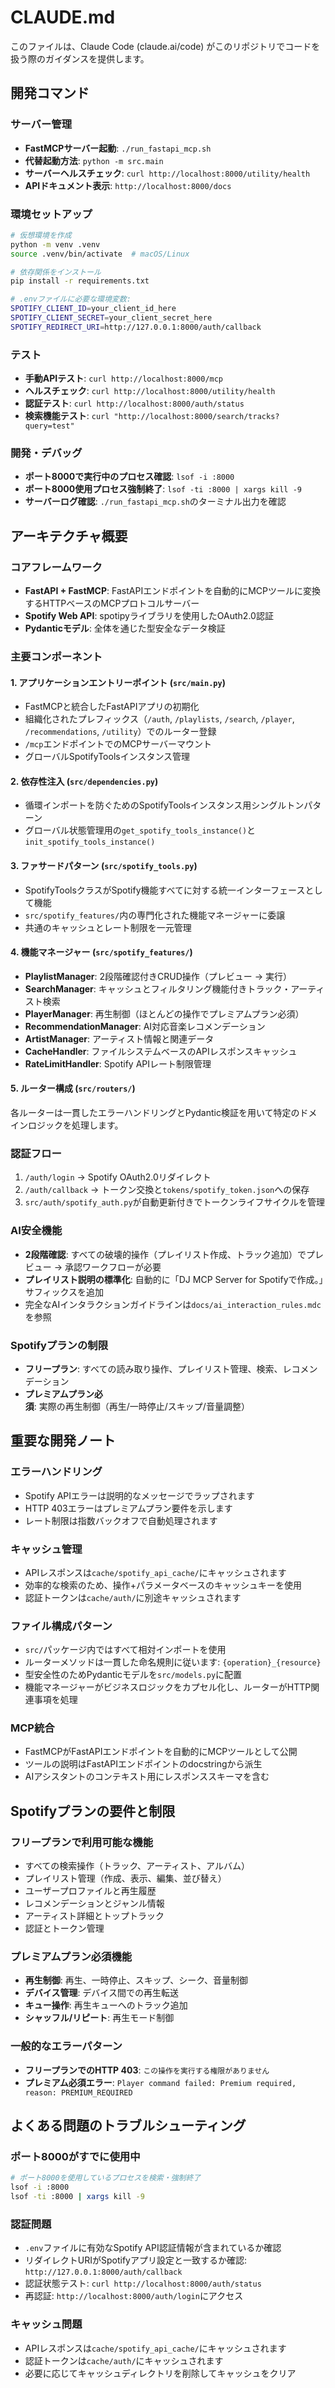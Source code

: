 # CLAUDE.md

このファイルは、Claude Code (claude.ai/code) がこのリポジトリでコードを扱う際のガイダンスを提供します。

## 開発コマンド

### サーバー管理
- **FastMCPサーバー起動**: `./run_fastapi_mcp.sh`
- **代替起動方法**: `python -m src.main`
- **サーバーヘルスチェック**: `curl http://localhost:8000/utility/health`
- **APIドキュメント表示**: `http://localhost:8000/docs`

### 環境セットアップ
```bash
# 仮想環境を作成
python -m venv .venv
source .venv/bin/activate  # macOS/Linux

# 依存関係をインストール
pip install -r requirements.txt

# .envファイルに必要な環境変数:
SPOTIFY_CLIENT_ID=your_client_id_here
SPOTIFY_CLIENT_SECRET=your_client_secret_here  
SPOTIFY_REDIRECT_URI=http://127.0.0.1:8000/auth/callback
```

### テスト
- **手動APIテスト**: `curl http://localhost:8000/mcp`
- **ヘルスチェック**: `curl http://localhost:8000/utility/health`
- **認証テスト**: `curl http://localhost:8000/auth/status`
- **検索機能テスト**: `curl "http://localhost:8000/search/tracks?query=test"`

### 開発・デバッグ
- **ポート8000で実行中のプロセス確認**: `lsof -i :8000`
- **ポート8000使用プロセス強制終了**: `lsof -ti :8000 | xargs kill -9`
- **サーバーログ確認**: `./run_fastapi_mcp.sh`のターミナル出力を確認

## アーキテクチャ概要

### コアフレームワーク
- **FastAPI + FastMCP**: FastAPIエンドポイントを自動的にMCPツールに変換するHTTPベースのMCPプロトコルサーバー
- **Spotify Web API**: spotipyライブラリを使用したOAuth2.0認証
- **Pydanticモデル**: 全体を通じた型安全なデータ検証

### 主要コンポーネント

#### 1. アプリケーションエントリーポイント (`src/main.py`)
- FastMCPと統合したFastAPIアプリの初期化
- 組織化されたプレフィックス（`/auth`, `/playlists`, `/search`, `/player`, `/recommendations`, `/utility`）でのルーター登録
- `/mcp`エンドポイントでのMCPサーバーマウント
- グローバルSpotifyToolsインスタンス管理

#### 2. 依存性注入 (`src/dependencies.py`)
- 循環インポートを防ぐためのSpotifyToolsインスタンス用シングルトンパターン
- グローバル状態管理用の`get_spotify_tools_instance()`と`init_spotify_tools_instance()`

#### 3. ファサードパターン (`src/spotify_tools.py`)
- SpotifyToolsクラスがSpotify機能すべてに対する統一インターフェースとして機能
- `src/spotify_features/`内の専門化された機能マネージャーに委譲
- 共通のキャッシュとレート制限を一元管理

#### 4. 機能マネージャー (`src/spotify_features/`)
- **PlaylistManager**: 2段階確認付きCRUD操作（プレビュー → 実行）  
- **SearchManager**: キャッシュとフィルタリング機能付きトラック・アーティスト検索
- **PlayerManager**: 再生制御（ほとんどの操作でプレミアムプラン必須）
- **RecommendationManager**: AI対応音楽レコメンデーション
- **ArtistManager**: アーティスト情報と関連データ  
- **CacheHandler**: ファイルシステムベースのAPIレスポンスキャッシュ
- **RateLimitHandler**: Spotify APIレート制限管理

#### 5. ルーター構成 (`src/routers/`)
各ルーターは一貫したエラーハンドリングとPydantic検証を用いて特定のドメインロジックを処理します。

### 認証フロー
1. `/auth/login` → Spotify OAuth2.0リダイレクト
2. `/auth/callback` → トークン交換と`tokens/spotify_token.json`への保存
3. `src/auth/spotify_auth.py`が自動更新付きでトークンライフサイクルを管理

### AI安全機能
- **2段階確認**: すべての破壊的操作（プレイリスト作成、トラック追加）でプレビュー → 承認ワークフローが必要
- **プレイリスト説明の標準化**: 自動的に「DJ MCP Server for Spotifyで作成。」サフィックスを追加
- 完全なAIインタラクションガイドラインは`docs/ai_interaction_rules.mdc`を参照

### Spotifyプランの制限
- **フリープラン**: すべての読み取り操作、プレイリスト管理、検索、レコメンデーション
- **プレミアムプラン必須**: 実際の再生制御（再生/一時停止/スキップ/音量調整）

## 重要な開発ノート

### エラーハンドリング
- Spotify APIエラーは説明的なメッセージでラップされます
- HTTP 403エラーはプレミアムプラン要件を示します
- レート制限は指数バックオフで自動処理されます

### キャッシュ管理
- APIレスポンスは`cache/spotify_api_cache/`にキャッシュされます
- 効率的な検索のため、操作+パラメータベースのキャッシュキーを使用
- 認証トークンは`cache/auth/`に別途キャッシュされます

### ファイル構成パターン
- `src/`パッケージ内ではすべて相対インポートを使用
- ルーターメソッドは一貫した命名規則に従います: `{operation}_{resource}`
- 型安全性のためPydanticモデルを`src/models.py`に配置
- 機能マネージャーがビジネスロジックをカプセル化し、ルーターがHTTP関連事項を処理

### MCP統合
- FastMCPがFastAPIエンドポイントを自動的にMCPツールとして公開
- ツールの説明はFastAPIエンドポイントのdocstringから派生
- AIアシスタントのコンテキスト用にレスポンススキーマを含む

## Spotifyプランの要件と制限

### フリープランで利用可能な機能
- すべての検索操作（トラック、アーティスト、アルバム）
- プレイリスト管理（作成、表示、編集、並び替え）
- ユーザープロファイルと再生履歴
- レコメンデーションとジャンル情報
- アーティスト詳細とトップトラック
- 認証とトークン管理

### プレミアムプラン必須機能
- **再生制御**: 再生、一時停止、スキップ、シーク、音量制御
- **デバイス管理**: デバイス間での再生転送
- **キュー操作**: 再生キューへのトラック追加
- **シャッフル/リピート**: 再生モード制御

### 一般的なエラーパターン
- **フリープランでのHTTP 403**: `この操作を実行する権限がありません`
- **プレミアム必須エラー**: `Player command failed: Premium required, reason: PREMIUM_REQUIRED`

## よくある問題のトラブルシューティング

### ポート8000がすでに使用中
```bash
# ポート8000を使用しているプロセスを検索・強制終了
lsof -i :8000
lsof -ti :8000 | xargs kill -9
```

### 認証問題
- `.env`ファイルに有効なSpotify API認証情報が含まれているか確認
- リダイレクトURIがSpotifyアプリ設定と一致するか確認: `http://127.0.0.1:8000/auth/callback`
- 認証状態テスト: `curl http://localhost:8000/auth/status`
- 再認証: `http://localhost:8000/auth/login`にアクセス

### キャッシュ問題
- APIレスポンスは`cache/spotify_api_cache/`にキャッシュされます
- 認証トークンは`cache/auth/`にキャッシュされます
- 必要に応じてキャッシュディレクトリを削除してキャッシュをクリア